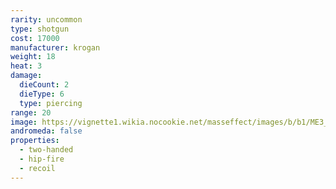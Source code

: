 ```yaml
---
rarity: uncommon
type: shotgun
cost: 17000
manufacturer: krogan
weight: 18
heat: 3
damage:
  dieCount: 2
  dieType: 6
  type: piercing
range: 20
image: https://vignette1.wikia.nocookie.net/masseffect/images/b/b1/ME3_Graal_Spike_Thrower_Shotgun.png/revision/latest?cb=20120317201204
andromeda: false
properties:
  - two-handed
  - hip-fire
  - recoil
---
```

